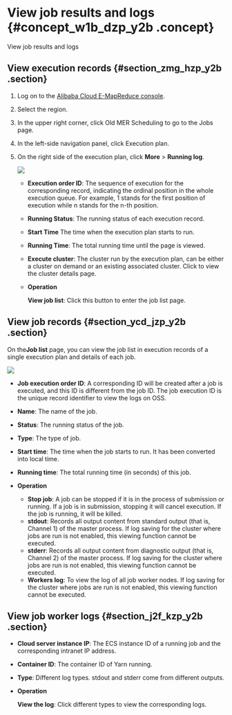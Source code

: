 # View job results and logs {#concept_w1b_dzp_y2b .concept}

View job results and logs

## View execution records {#section_zmg_hzp_y2b .section}

1.  Log on to the [Alibaba Cloud E-MapReduce console](https://emr.console.aliyun.com/).
2.  Select the region.
3.  In the upper right corner, click Old MER Scheduling to go to the Jobs page.
4.  In the left-side navigation panel, click Execution plan.
5.  On the right side of the execution plan, click **More** \> **Running log**.

    ![](http://static-aliyun-doc.oss-cn-hangzhou.aliyuncs.com/assets/img/17880/154157865810574_en-US.jpg)

    -   **Execution order ID**: The sequence of execution for the corresponding record, indicating the ordinal position in the whole execution queue. For example, 1 stands for the first position of execution while n stands for the n-th position.
    -   **Running Status**: The running status of each execution record.
    -   **Start Time** The time when the execution plan starts to run.
    -   **Running Time**: The total running time until the page is viewed.
    -   **Execute cluster**: The cluster run by the execution plan, can be either a cluster on demand or an existing associated cluster. Click to view the cluster details page.
    -   **Operation**

        **View job list**: Click this button to enter the job list page.


## View job records {#section_ycd_jzp_y2b .section}

On the**Job list** page, you can view the job list in execution records of a single execution plan and details of each job.

![](http://static-aliyun-doc.oss-cn-hangzhou.aliyuncs.com/assets/img/17880/154157865810575_en-US.jpg)

-   **Job execution order ID**: A corresponding ID will be created after a job is executed, and this ID is different from the job ID. The job execution ID is the unique record identifier to view the logs on OSS.

-   **Name**: The name of the job.

-   **Status**: The running status of the job.

-   **Type**: The type of job.

-   **Start time**: The time when the job starts to run. It has been converted into local time.

-   **Running time**: The total running time \(in seconds\) of this job.

-   **Operation**

    -   **Stop job**: A job can be stopped if it is in the process of submission or running. If a job is in submission, stopping it will cancel execution. If the job is running, it will be killed.
    -   **stdout**: Records all output content from standard output \(that is, Channel 1\) of the master process. If log saving for the cluster where jobs are run is not enabled, this viewing function cannot be executed.
    -   **stderr**: Records all output content from diagnostic output \(that is, Channel 2\) of the master process. If log saving for the cluster where jobs are run is not enabled, this viewing function cannot be executed.
    -   **Workers log**: To view the log of all job worker nodes. If log saving for the cluster where jobs are run is not enabled, this viewing function cannot be executed.

## View job worker logs {#section_j2f_kzp_y2b .section}

-   **Cloud server instance IP**: The ECS instance ID of a running job and the corresponding intranet IP address.

-   **Container ID**: The container ID of Yarn running.

-   **Type**: Different log types. stdout and stderr come from different outputs.

-   **Operation**

    **View the log**: Click different types to view the corresponding logs.



